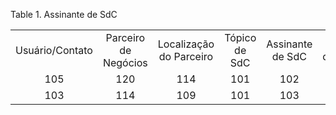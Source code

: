 <div id="d238337e1" class="table">

<div class="table-title">

Table 1. Assinante de
SdC

</div>

<div class="table-contents">

|                 |                      |                         |               |                  |                     |                    |
| :-------------: | :------------------: | :---------------------: | :-----------: | :--------------: | :-----------------: | :----------------: |
| Usuário/Contato | Parceiro de Negócios | Localização do Parceiro | Tópico de SdC | Assinante de SdC | Data da desistência | Data da Assinatura |
|       105       |         120          |           114           |      101      |       102        |                     |                    |
|       103       |         114          |           109           |      101      |       103        |                     |                    |

</div>

</div>
